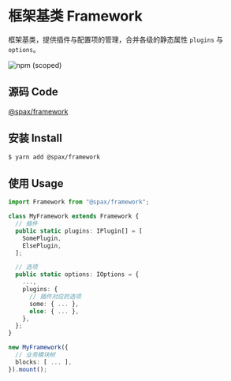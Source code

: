 # 框架基类 Framework

框架基类，提供插件与配置项的管理，合并各级的静态属性 `plugins` 与 `options`。

![npm (scoped)](https://img.shields.io/npm/v/@spax/framework?color=4caf50)

## 源码 Code

[@spax/framework](https://github.com/spaxjs/spax/tree/master/packages/framework)

## 安装 Install

```bash
$ yarn add @spax/framework
```

## 使用 Usage

```typescript
import Framework from "@spax/framework";

class MyFramework extends Framework {
  // 插件
  public static plugins: IPlugin[] = [
    SomePlugin,
    ElsePlugin,
  ];

  // 选项
  public static options: IOptions = {
    ...,
    plugins: {
      // 插件对应的选项
      some: { ... },
      else: { ... },
    },
  };
}

new MyFramework({
  // 业务模块树
  blocks: [ ... ],
}).mount();
```
